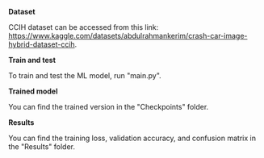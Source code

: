 **Dataset**

CCIH dataset can be accessed from this link: https://www.kaggle.com/datasets/abdulrahmankerim/crash-car-image-hybrid-dataset-ccih.


**Train and test**

To train and test the ML model, run "main.py".

**Trained model**

You can find the trained version in the "Checkpoints" folder.

**Results**

You can find the training loss, validation accuracy, and confusion matrix in the "Results" folder.
